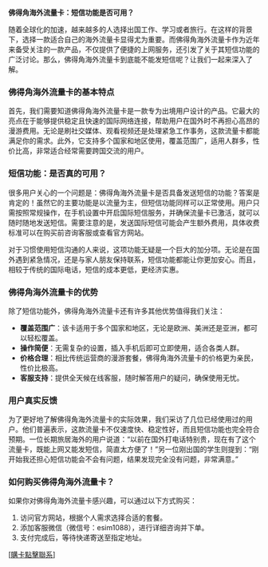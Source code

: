 **佛得角海外流量卡：短信功能是否可用？**

随着全球化的加速，越来越多的人选择出国工作、学习或者旅行。在这样的背景下，选择一款适合自己的海外流量卡显得尤为重要。而佛得角海外流量卡作为近年来备受关注的一款产品，不仅提供了便捷的上网服务，还引发了关于其短信功能的广泛讨论。那么，佛得角海外流量卡到底能不能发短信呢？让我们一起来深入了解。

### 佛得角海外流量卡的基本特点

首先，我们需要知道佛得角海外流量卡是一款专为出境用户设计的产品。它最大的亮点在于能够提供稳定且快速的国际网络连接，帮助用户在国外时不再担心高昂的漫游费用。无论是刷社交媒体、观看视频还是处理紧急工作事务，这款流量卡都能满足你的需求。此外，它支持多个国家和地区使用，覆盖范围广，适用人群多，性价比高，非常适合经常需要跨国交流的用户。

### 短信功能：是否真的可用？

很多用户关心的一个问题是：佛得角海外流量卡是否具备发送短信的功能？答案是肯定的！虽然它的主要功能是以流量为主，但短信功能同样可以正常使用。用户只需按照常规操作，在手机设置中开启国际短信服务，并确保流量卡已激活，就可以随时随地发送短信。需要注意的是，发送国际短信可能会产生额外费用，具体收费标准可以在购买前咨询客服或查看官方网站。

对于习惯使用短信沟通的人来说，这项功能无疑是一个巨大的加分项。无论是在国外遇到紧急情况，还是与家人朋友保持联系，短信功能都能让你更加安心。而且，相较于传统的国际电话，短信的成本更低，更经济实惠。

### 佛得角海外流量卡的优势

除了短信功能外，佛得角海外流量卡还有许多其他优势值得我们关注：

- **覆盖范围广**：该卡适用于多个国家和地区，无论是欧洲、美洲还是亚洲，都可以轻松覆盖。
- **操作简便**：无需复杂的设置，插入手机后即可立即使用，适合各类人群。
- **价格合理**：相比传统运营商的漫游套餐，佛得角海外流量卡的价格更为亲民，性价比极高。
- **客服支持**：提供全天候在线客服，随时解答用户的疑问，确保使用无忧。

### 用户真实反馈

为了更好地了解佛得角海外流量卡的实际效果，我们采访了几位已经使用过的用户。他们普遍表示，这款流量卡不仅速度快、稳定性好，而且短信功能也完全符合预期。一位长期旅居海外的用户说道：“以前在国外打电话特别贵，现在有了这个流量卡，既能上网又能发短信，简直太方便了！”另一位刚出国的学生则提到：“刚开始我还担心短信功能会不会有问题，结果发现完全没有问题，非常满意。”

### 如何购买佛得角海外流量卡？

如果你对佛得角海外流量卡感兴趣，可以通过以下方式购买：

1. 访问官方网站，根据个人需求选择合适的套餐。
2. 添加客服微信（微信号：esim1088），进行详细咨询并下单。
3. 支付完成后，等待快递寄送至指定地址。

[[購卡點擊聯系](https://t.me/s/esim1088)]